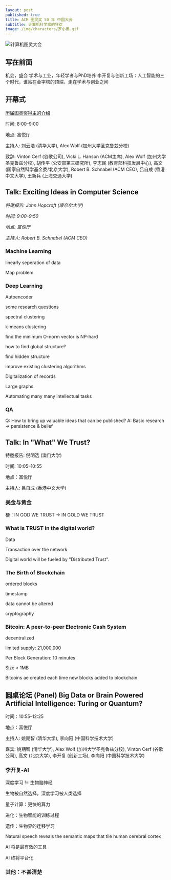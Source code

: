 ```yaml
---
layout: post
published: true
title: ACM 图灵奖 50 年 中国大会
subtitle: 计算机科学家的狂欢
image: /img/characters/罗小黑.gif
---
```

![计算机图灵大会](http://www.cutech.edu.cn/cn/rootimages/2017/01/05/20170105120442614.jpg)

## 写在前面

机会，盛会
学术与工业，年轻学者与PhD培养
李开复与创新工场：人工智能的三个时代，谁站在金字塔的顶端，走在学术与创业之间

## 开幕式

[历届图灵奖得主的介绍](https://zh.wikipedia.org/wiki/%E5%9B%BE%E7%81%B5%E5%A5%96)

时间: 8:00–9:00

地点: 富悦厅

主持人: 刘云浩 (清华大学), Alex Wolf (加州大学圣克鲁兹分校)

致辞: Vinton Cerf (谷歌公司), Vicki L. Hanson (ACM主席), Alex Wolf (加州大学圣克鲁兹分校), 胡传平 (公安部第三研究所), 李志民 (教育部科技发展中心), 高文 (国家自然科学基金委/北京大学), Robert B. Schnabel (ACM CEO), 吕自成 (香港中文大学), 王新兵 (上海交通大学)

##  Talk: Exciting Ideas in Computer Science

*特邀报告: John Hopcroft (康奈尔大学)*

*时间: 9:00–9:50*  

*地点: 富悦厅*

*主持人: Robert B. Schnabel (ACM CEO)*

### Machine Learning

linearly seperation of data

Map problem

### Deep Learning

Autoencoder

some research questions

spectral clustering

k-means clustering

find the minimum O-norm vector is NP-hard

how to find global structure?

find hidden structure

improve existing clustering algorithms

Digitalization of records

Large graphs

Automating many many intellectual tasks

### QA
Q: How to bring up valuable ideas that can be published?
A: Basic research -> persistence & belief

## Talk: In "What" We Trust?

特邀报告: 倪明选 (澳门大学) 

时间: 10:05–10:55

地点：富悦厅

主持人: 吕自成 (香港中文大学)

### 美金与黄金
梗：IN GOD WE TRUST -> IN GOLD WE TRUST

### What is TRUST in the digital world?

Data

Transaction over the network

Digital world will be fueled by "Distributed Trust".

### The Birth of Blockchain

ordered blocks

timestamp

data cannot be altered

cryptography

### Bitcoin: A peer-to-peer Electronic Cash System

decentralized

limited supply: 21,000,000

Per Block Generation: 10 minutes

Size < 1MB

Bitcoins ae created each time new blocks added to blockchain


## 圆桌论坛 (Panel)  Big Data or Brain Powered Artificial Intelligence: Turing or Quantum?
时间：10:55–12:25

地点：富悦厅

主持人: 姚期智 (清华大学), 李向阳 (中国科学技术大学)

嘉宾: 姚期智 (清华大学), Alex Wolf (加州大学圣克鲁兹分校), Vinton Cerf (谷歌公司), 高文 (北京大学), 李开复 (创新工场), 李向阳 (中国科学技术大学)

### 李开复-AI

深度学习 != 生物脑神经

生物被自然选择，深度学习被人类选择

量子计算：更快的算力

进化：生物智能的训练过程

遗传：生物界的迁移学习

Natural speech reveals the semantic maps that tile human cerebral cortex

AI 将是最有效的工具

AI 终将平台化

### 其他：不甚清楚


<!-- UY BEGIN -->
<div id="uyan_frame"></div>
<script type="text/javascript" src="http://v2.uyan.cc/code/uyan.js"></script>
<!-- UY END -->






